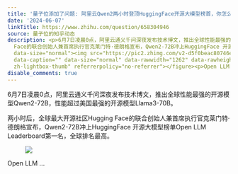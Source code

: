 ```yaml
---
title: '量子位添加了问题: 阿里云Qwen2两小时登顶HuggingFace开源大模型榜首，你怎么看？'
date: '2024-06-07'
linkTitle: https://www.zhihu.com/question/658304946
source: 量子位的知乎动态
description: <p>6月7日凌晨0点，阿里云通义千问深夜发布技术博文，推出全球性能最强的开源模型Qwen2-72B，性能超过美国最强的开源模型Llama3-70B。</p><p>两小时后，全球最大开源社区Hugging
  Face的联合创始人兼首席执行官克莱门特·德朗格宣布，Qwen2-72B冲上HuggingFace 开源大模型榜单Open LLM Leaderboard第一名，全球排名最高。</p><figure
  data-size="normal"><img src="https://pic2.zhimg.com/v2-d5f0beac80746e39f03c7b6cebe311d7.jpg"
  data-caption="" data-size="normal" data-rawwidth="1262" data-rawheight="1086" class="origin_image
  zh-lightbox-thumb" referrerpolicy="no-referrer"></figure><p>Open LLM ...
disable_comments: true
---
```

<p>6月7日凌晨0点，阿里云通义千问深夜发布技术博文，推出全球性能最强的开源模型Qwen2-72B，性能超过美国最强的开源模型Llama3-70B。</p><p>两小时后，全球最大开源社区Hugging Face的联合创始人兼首席执行官克莱门特·德朗格宣布，Qwen2-72B冲上HuggingFace 开源大模型榜单Open LLM Leaderboard第一名，全球排名最高。</p><figure data-size="normal"><img src="https://pic2.zhimg.com/v2-d5f0beac80746e39f03c7b6cebe311d7.jpg" data-caption="" data-size="normal" data-rawwidth="1262" data-rawheight="1086" class="origin_image zh-lightbox-thumb" referrerpolicy="no-referrer"></figure><p>Open LLM ...